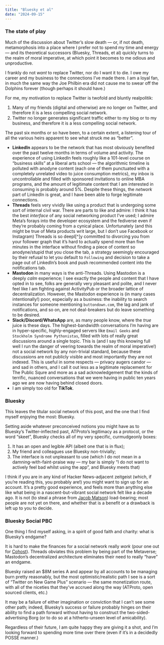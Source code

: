 ```yaml
---
title: "Bluesky et al"
date: "2024-09-15"
---
```


### The state of play

Much of the discussion about Twitter’s slow death — or, if not death, metamorphosis into a place where I prefer not to spend my time and energy — and its theoretical successors (Bluesky, Threads, et al) quickly turns to the realm of moral imperative, at which point it becomes to me odious and unproductive.

I frankly do not *want* to replace Twitter, nor do I want it to die. I owe my career and my business to the connections I’ve made there. I am a loyal fan, in much the same way the Joe Philbin era did not cause me to swear off the Dolphins forever (though perhaps it should have.)

For me, my motivation to replace Twitter is twofold and bluntly realpolitik:

1. Many of my friends (digital and otherwise) are no longer on Twitter, and therefore it is a less compelling social network.
2. Twitter no longer generates significant traffic either to my blog or to my business, and therefore it is a less compelling social network.

The past six months or so have been, to a certain extent, a listening tour of all the various heirs apparent to see what struck me as “better”.

- **LinkedIn** appears to be the network that has most obviously benefited over the past twelve months in terms of volume and activity. The experience of using LinkedIn feels roughly like a 101-level course on “business skills” at a liberal arts school — the algorithmic timeline is polluted with anodyne content (each one of them punctuated with a completely unrelated video to juice consumption metrics), my inbox is uncontrollable and filled with sponsored invitations to online MBA programs, and the amount of legitimate content that I am interested in consuming is probably around 5%. Despite these things, the _network_ part of LinkedIn is great, and I have been able to forge legitimate connections.
- **Threads** feels very vividly like using a product that is undergoing some sort of internal civil war. There are parts to like and admire: I think it has the best *interface* of any social networking product I’ve used; I admire Meta’s forays into the developer ecosystem and the fediverse even if they’re probably coming from a cynical place. Unfortunately (and this might be true of Meta products writ large, but I don’t use Facebook or Instagram) Threads is so deepl[^]y committed to divorcing you from your follower graph that it’s hard to actually spend more than five minutes in the interface without finding a piece of content so anodyne/stupid that you close the tab, a strategy seemingly encouraged by their refusal to let you default to `Following` and decision to take a page out of LinkedIn’s book and push recommended content into the notifications tab.
- **Mastodon** in many ways is the anti-Threads. Using Mastodon is a deeply *calm* experience; I see exactly the people and content that I have opted in to see, folks are generally very pleasant and polite, and I never feel like I am fighting against ActivityPub or the broader lattice of decentralization. However, the Mastodon experience is (in many cases intentionally!) poor, especially as a business: the inability to search instances for someone mentioning `buttondown.com`, the lag and jank of notifications, and so on, are not deal-breakers but do leave something to be desired.
- **Slack/Discord/WhatsApp** are, as many people know, where the *true* juice is these days. The highest-bandwidth conversations I’m having are in hyper-specific, highly-engaged servers like `Email Geeks` and `Stockholm Syndrome Pythonistas`, filled with lots of really great discussions around a single topic. This is (and I say this knowing full well I run the danger of veering towards the realm of moral imperative!) not a social network by any non-trivial standard, because these discussions are not publicly visible and most importantly they are not indexed. This is useful in some respects — privacy augers candor — and sad in others, and I call it out less as a legitimate replacement for The Public Squre and more as a sad acknowledgement that the kinds of terrific, nuanced conversations that we were having in public ten years ago we are now having behind closed doors.
- I am simply too old for **TikTok**.

### Bluesky

This leaves the titular social network of this post, and the one that I find myself enjoying the most: Bluesky.

Setting aside whatever preconceived notions you might have as to Bluesky’s Twitter-inflected past, ATProto’s legitimacy as a protocol, or the word “skeet”, Bluesky checks all of my very specific, curmudgeonly boxes:

1. It has an open and legible API (albeit one that is in flux);
2. My friend and colleagues use Bluesky non-trivially;
3. The interface is not unpleasant to use (which I do not mean in a damning-with-faint-praise way — my bar is simply “I do not want to actively feel bad whilst using the app”, and Bluesky meets that)

I think if you are in any kind of Hacker News-adjacent zeitgeist (which, if you’re reading this, you probably are!) you might want to sign up for an account. It’s a pretty good experience, and feels more than anything else like what being in a nascent-but-vibrant social network felt like a decade ago. It is not (to steal a phrase from [Jacob Matson](https://x.com/matsonj)) load-bearing; most people are not yet on there, and whether that is a benefit or a drawback is left up to you to decide.

### Bluesky Social PBC

One thing I find myself asking, in a spirit of good faith and charity: what is Bluesky’s endgame?

It is hard to make the finances for a social network really _work_ (pour one out for [Cohost](https://cohost.org/staff/post/7611443-cohost-to-shut-down)). Threads obviates this problem by being part of the Metaverse; Mastodon’s decentralized architecture eliminates their need to really “have” an endgame.

Bluesky raised an $8M series A and appear by all accounts to be managing burn pretty reasonably, but the most optimistic/realistic path I see is a sort of “Twitter on New Game Plus” scenario — the same monetization route, with all of the niceties that they’ve accrued along the way (ATProto, open sourced clients, etc.)

It may be a failure of either imagination or conviction that I can’t see some other path; indeed, Bluesky’s success or failure probably hinges on their ability to find a path forward without having to construct the two-sided-advertising Borg (or to do so at a hitherto-unseen level of amicability).

Regardless of their future, I am quite happy they are giving it a shot, and I’m looking forward to spending more time over there (even if it’s in a decidedly POSSE manner.)
